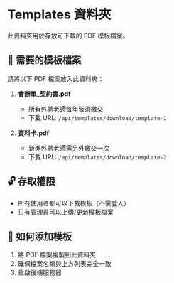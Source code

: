 # Templates 資料夾

此資料夾用於存放可下載的 PDF 模板檔案。

## 📄 需要的模板檔案

請將以下 PDF 檔案放入此資料夾：

1. **會辦單_契約書.pdf**
   - 所有外聘老師每年皆須繳交
   - 下載 URL: `/api/templates/download/template-1`

2. **資料卡.pdf**
   - 新進外聘老師需另外繳交一次
   - 下載 URL: `/api/templates/download/template-2`

## 🔓 存取權限

- 所有使用者都可以下載模板（不需登入）
- 只有管理員可以上傳/更新模板檔案

## 📝 如何添加模板

1. 將 PDF 檔案複製到此資料夾
2. 確保檔案名稱與上方列表完全一致
3. 重啟後端服務器
